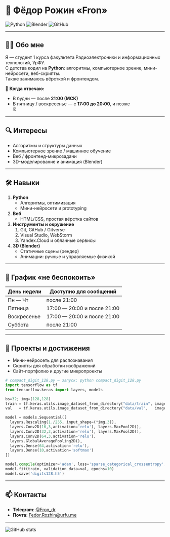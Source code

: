 # 👋 Фёдор  Рожин «Fron»
![Python](https://img.shields.io/badge/python-3.11-blue?logo=python)  ![Blender](https://img.shields.io/badge/Blender-000000?logo=blender&logoColor=F5792A)  ![GitHub](https://img.shields.io/badge/GitHub-181717?logo=github&logoColor=white)

---

## 🧑‍💻 Обо мне  
Я — студент 1 курса факультета Радиоэлектроники и информационных технологий, УрФУ.  
С детства кодил на **Python**: алгоритмы, компьютерное зрение, мини-нейросети, веб-скрипты.  
Также занимаюсь вёрсткой и фронтендом.

📌 **Когда отвечаю:**  
- В будни — после **21:00 (МСК)**  
- В пятницу / воскресенье — с **17:00 до 20:00**, и позже  
⏰

---

## 🔍 Интересы  
- Алгоритмы и структуры данных  
- Компьютерное зрение / машинное обучение  
- Веб / фронтенд-микрозадачи  
- 3D-моделирование и анимация (Blender)

---

## 🛠 Навыки

1. **Python**
   - Алгоритмы, оптимизация
   - Мини-нейросети и prototyping
2. **Веб**
   - HTML/CSS, простая вёрстка сайтов
1. **Инструменты и окружение**
	1. Git, GitHub / Gitverse
	2. Visual Studio, WebStorm
	3. Yandex.Cloud и облачные сервисы
7. **3D (Blender)**
   - Статичные сцены (рендер)
   - Анимации: ручные и управляемые физикой

---

## 📆 График «не беспокоить»

| День недели | Доступно для сообщений |
|-------------|--------------------------|
| Пн — Чт      | после 21:00               |
| Пятница      | 17:00 — 20:00 и после 21:00 |
| Воскресенье  | 17:00 — 20:00 и после 21:00 |
| Суббота      | после 21:00               |

---

## 🚀 Проекты и достижения  
- Мини-нейросеть для распознавания  
- Скрипты для обработки изображений  
- Сайт-портфолио и другие микропроекты 
```python
# compact_digit_128.py — запуск: python compact_digit_128.py
import tensorflow as tf
from tensorflow.keras import layers, models

bs=32; img=(128,128)
train = tf.keras.utils.image_dataset_from_directory("data/train", image_size=img, batch_size=bs)
val   = tf.keras.utils.image_dataset_from_directory("data/val",   image_size=img, batch_size=bs)

model = models.Sequential([
  layers.Rescaling(1./255, input_shape=(*img,3)),
  layers.Conv2D(16,3,activation='relu'), layers.MaxPool2D(),
  layers.Conv2D(32,3,activation='relu'), layers.MaxPool2D(),
  layers.Conv2D(64,3,activation='relu'),
  layers.GlobalAveragePooling2D(),
  layers.Dense(64,activation='relu'),
  layers.Dense(10,activation='softmax')
])

model.compile(optimizer='adam', loss='sparse_categorical_crossentropy', metrics=['acc'])
model.fit(train, validation_data=val, epochs=10)
model.save('digits128.h5')

```
---

## 📫 Контакты  
- **Telegram**: [@Fron_dr](https://t.me/Fron_dr)  
- **Почта**: Fedor.Rozhin@urfu.me  

---

![GitHub stats](https://github-readme-stats.vercel.app/api?username=Fron4ick&show_icons=true&theme=dark)


